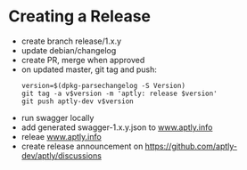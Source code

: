 # Creating a Release

- create branch release/1.x.y
- update debian/changelog
- create PR, merge when approved
- on updated master, git tag and push:
    ```
    version=$(dpkg-parsechangelog -S Version)
    git tag -a v$version -m 'aptly: release $version'
    git push aptly-dev v$version
    ```
- run swagger locally
- add generated swagger-1.x.y.json to www.aptly.info
- releae www.aptly.info
- create release announcement on https://github.com/aptly-dev/aptly/discussions
